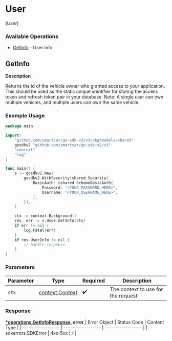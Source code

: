 # User
(*User*)

### Available Operations

* [GetInfo](#getinfo) - User Info

## GetInfo

__Description__

Returns the id of the vehicle owner who granted access to your application. This should be used as the static unique identifier for storing the access token and refresh token pair in your database. Note: A single user can own multiple vehicles, and multiple users can own the same vehicle.

### Example Usage

```go
package main

import(
	"github.com/smartcar/go-sdk-v2/v3/pkg/models/shared"
	gosdkv2 "github.com/smartcar/go-sdk-v2/v3"
	"context"
	"log"
)

func main() {
    s := gosdkv2.New(
        gosdkv2.WithSecurity(shared.Security{
            BasicAuth: &shared.SchemeBasicAuth{
                Password: "<YOUR_PASSWORD_HERE>",
                Username: "<YOUR_USERNAME_HERE>",
            },
        }),
    )

    ctx := context.Background()
    res, err := s.User.GetInfo(ctx)
    if err != nil {
        log.Fatal(err)
    }
    if res.UserInfo != nil {
        // handle response
    }
}
```

### Parameters

| Parameter                                             | Type                                                  | Required                                              | Description                                           |
| ----------------------------------------------------- | ----------------------------------------------------- | ----------------------------------------------------- | ----------------------------------------------------- |
| `ctx`                                                 | [context.Context](https://pkg.go.dev/context#Context) | :heavy_check_mark:                                    | The context to use for the request.                   |


### Response

**[*operations.GetInfoResponse](../../pkg/models/operations/getinforesponse.md), error**
| Error Object       | Status Code        | Content Type       |
| ------------------ | ------------------ | ------------------ |
| sdkerrors.SDKError | 4xx-5xx            | */*                |
